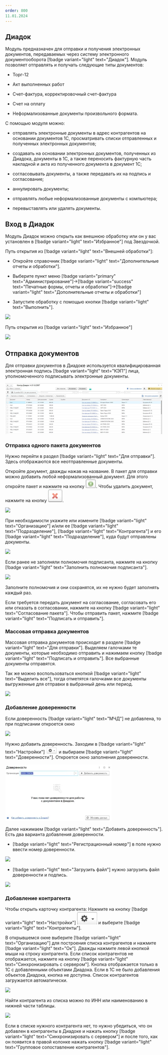 ```yaml
---
order: 800
11.01.2024
---
```

## Диадок

Модуль предназначен для отправки и получения электронных документов, передаваемых через систему 
электронного документооборота [!badge variant="light" text="Диадок"]. Модуль позволяет отправлять и получать 
следующие типы документов:

- Торг-12

- Акт выполненных работ

- Счет-фактура, корректировочный счет-фактура

- Счет на оплату

- Неформализованные документы произвольного формата.

С помощью модуля можно: 

- отправлять электронные документы в адрес контрагентов на основании документов 1С, просматривать списки отправленных и 
полученных электронных документов;

- создавать на основании электронных документов, полученных из Диадока, документы в 1С, а также переносить фактурную часть
накладной и акта из полученного документа в документ 1С;

- согласовывать документы, а также передавать их на подпись и согласование;

- аннулировать документы;

- отправлять любые неформализованные документы с компьютера;

- перевыставлять или удалять документы.

## Вход в Диадок

Модуль Диадок можно открыть как внешнюю обработку или он у вас установлен в [!badge variant="light" text="Избранное"] под Звездочкой.

Путь открытия из [!badge variant="light" text="Внешней обработки"]:

- Откройте справочник [!badge variant="light" text="Дополнительные отчеты и обработки"].  

- Выберите пункт меню [!badge variant="primary" text="Администрирование"]->[!badge variant="success" text="Печатные формы, отчеты и обработки"]->[!badge variant="light" text="Дополнительные отчеты и обработки"]  

- Запустите обработку с помощью кнопки [!badge variant="light" text="Выполнить"].

![](\images\бухгалтер\эдо8.gif)

Путь открытия из [!badge variant="light" text="Избранное"]

![](\images\бухгалтер\эдо9.gif)

## Отправка документов

Для отправки документов в Диадоке используется квалифицированная электронная подпись [!badge variant="light" text="КЭП"] лица, уполномоченного подписывать электронные документы.

![](\images\бухгалтер\эдо3.jpg)

### Отправка одного пакета документов

Нужно перейти в раздел [!badge variant="light" text="Для отправки"]. Здесь отображаются все неотправленные документы.  

Откройте документ, дважды нажав на название. В пакет для отправки можно добавить любой неформализованный документ. Для этого откройте пакет и нажмите на кнопку ![](\images\бухгалтер\эдо.jpg). Чтобы удалить документ, нажмите на кнопку ![](\images\бухгалтер\эдо1.jpg).

![](\images\бухгалтер\эдо.gif)

При необходимости укажите или измените [!badge variant="light" text="Организацию"] и/или ее [!badge variant="light" text="Подразделение"], [!badge variant="light" text="Контрагента"] и его [!badge variant="light" text="Подразделение"], куда будут отправлены документы.

![](\images\бухгалтер\эдо4.jpg)

Если ранее не заполняли полномочия подписанта, нажмите на кнопку [!badge variant="light" text="Заполнить полномочия подписанта"]. 

![](\images\бухгалтер\эдо00.jpg)

Заполните полномочия и они сохранятся, их не нужно будет заполнять каждый раз. 

Если требуется передать документ на согласование, согласовать его или отказать в согласовании, нажмите на кнопку [!badge variant="light" text="Согласование пакета"]. Чтобы отправить пакет, нажмите [!badge variant="light" text="Подписать и отправить"]. 

### Массовая отправка документов

Массовая отправка документов происходит в разделе [!badge variant="light" text="Для отправки"]. Выделяем галочками те документы, которые необходимо отправить и нажимаем кнопку [!badge variant="light" text="Подписать и отправить"]. Все выбранные документы отправятся.

Так же можно воспользоваться кнопкой [!badge variant="light" text="Выделить все"], тогда отметятся галочками все документы выгруженные для отправки в выбранный день или период.

![](\images\бухгалтер\эдо5.gif)

### Добавление доверенности 

Если доверенность [!badge variant="light" text="МЧД"] не добавлена, то при подписании откроется окно

![](\images\бухгалтер\эдо6.jpg)

Нужно добавить доверенность. Заходим в [!badge variant="light" text="Настройки"] ![](\images\бухгалтер\эдо7.jpg) и выбираем 
[!badge variant="light" text="Доверенности"]. Откроется окно заполнения доверенности.

![](\images\бухгалтер\эдо8.jpg)

Далее нажимаем [!badge variant="light" text="Добавить доверенность"]. Есть два варианта добавления доверенности.

- [!badge variant="light" text="Регистрационный номер"] в поле нужно ввести номер доверенности.

![](\images\бухгалтер\эдо1.gif)

- [!badge variant="light" text="Загрузить файл"] нужно загрузить файл доверенности и подпись.

![](\images\бухгалтер\эдо0.gif)


### Добавление контрагента

Чтобы открыть карточку контрагента: Нажмите на кнопку [!badge variant="light" text="Настройки"] ![](\images\бухгалтер\эдо9.jpg)  и выберите [!badge variant="light" text="Контрагенты"]. 

В открывшемся окне выберите [!badge variant="light" text="Организацию"] для построения списка контрагентов и нажмите [!badge variant="light" text="Ок"]. Дважды нажмите левой кнопкой мыши на строку контрагента. Если список контрагентов не отображается, нажмите на кнопку [!badge variant="light" text="Синхронизировать с сервером"]. Кнопка отображается только в 1С с добавленными объектами Диадока. Если в 1С не было добавления объектов Диадока, кнопка не доступна. Список контрагентов загружается автоматически.

![](\images\бухгалтер\эдо6.gif)

Найти контрагента из списка можно по ИНН или наименованию в нижней части таблицы.

![](\images\бухгалтер\эдо7.gif)

Если в списке нужного контрагента нет, то нужно убедиться, что он добавлен в контрагенты в Диадоке и нажать кнопку [!badge variant="light" text="Синхронизировать с сервером"] и после того, как он появится в правой колонке нажать кнопку [!badge variant="light" text="Групповое сопоставление контрагентов"].

